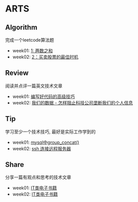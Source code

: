 # ARTS 

## Algorithm
完成一个leetcode算法题

+ week01: [1: 两数之和](https://github.com/volicano/arts/blob/master/week01/a_twoSum.md)
+ week02: [2：买卖股票的最佳时机](https://github.com/volicano/arts/blob/master/week02/a_maxProfit.md)


## Review
阅读并点评一篇英文技术文章

+ week01: [编写好代码的高级技巧](https://github.com/wangweiomg/arts/blob/master/week3/review.md)
+ week02: [我们的数据 - 怎样阻止科技公司垄断我们的个人信息](https://github.com/wangweiomg/arts/blob/master/week2/review.md)


## Tip
学习至少一个技术技巧, 最好是实际工作学到的

+ week01: [mysql中group_concat()](https://github.com/volicano/arts/blob/master/week02/t_group_concat.md) 
+ week02: [ssh 连接远程服务器](https://github.com/wangweiomg/arts/blob/master/week2/tip.md)


## Share
分享一篇有观点和思考的技术文章

+ week01: [IT类电子书籍](https://github.com/volicano/arts/blob/master/week01/s_ebookWebsite.md) 
+ week02: [IT类电子书籍](https://github.com/volicano/arts/blob/master/week01/s_ebookWebsite.md) 



